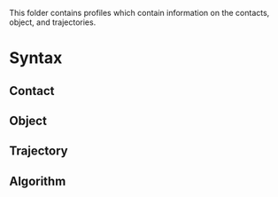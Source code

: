 This folder contains profiles which contain information on the
contacts, object, and trajectories.

# Syntax

## Contact
## Object
## Trajectory
## Algorithm

